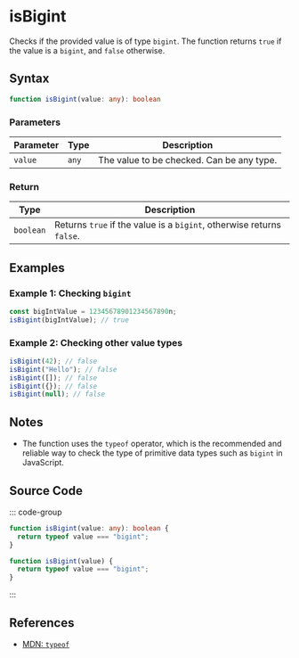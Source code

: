 # isBigint  
Checks if the provided value is of type `bigint`. The function returns `true` if the value is a `bigint`, and `false` otherwise.

## Syntax
```typescript
function isBigint(value: any): boolean
```

### Parameters

| Parameter | Type      | Description                               |
|-----------|-----------|-------------------------------------------|
| `value`   | `any`     | The value to be checked. Can be any type. |

### Return

| Type     | Description                                  |
|----------|----------------------------------------------|
| `boolean`| Returns `true` if the value is a `bigint`, otherwise returns `false`. |

## Examples

### Example 1: Checking `bigint`
```typescript
const bigIntValue = 12345678901234567890n;
isBigint(bigIntValue); // true
```

### Example 2: Checking other value types
```typescript
isBigint(42); // false
isBigint("Hello"); // false
isBigint([]); // false
isBigint({}); // false
isBigint(null); // false
```

## Notes
- The function uses the `typeof` operator, which is the recommended and reliable way to check the type of primitive data types such as `bigint` in JavaScript.

## Source Code
::: code-group

```typescript
function isBigint(value: any): boolean {
  return typeof value === "bigint";
}
```

```javascript
function isBigint(value) {
  return typeof value === "bigint";
}
```
:::

## References
- [MDN: `typeof`](https://developer.mozilla.org/en-US/docs/Web/JavaScript/Reference/Operators/typeof)